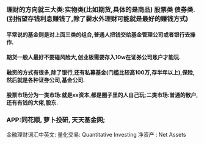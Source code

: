 
### 理财的方向就三大类:实物类(比如期货,具体的是商品) 股票类 债券类.(别指望存钱利息赚钱了,除了薪水外理财可能就是最好的赚钱方式)

#### 平常说的基金则是对上面三类的组合,普通人把钱交给基金管理公司或者银行去操作.
#### 期货一般人最好不要碰风险大,创业板需要存入10w在证券公司账户才能玩.
#### 融资的方式有很多,除了银行,还有私募基金(门槛比较高100万,存半年以上),保险,然后就是各种证券公司,基金公司.
#### 股票市场分为一类市场:就是xx资本,都是圈子里的人自己玩;二类市场:普通的散户,还有有钱的大佬,股东.

### APP:同花顺, 萝卜投研, 天天基金网;

金融理财词汇中英文:
量化交易: Quantitative Investing
净资产  : Net Assets




